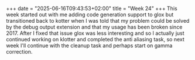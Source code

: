 +++
date = "2025-06-16T09:43:53+02:00"
title = "Week 24"
+++
This week started out with me adding code generation support to glox but transitioned back to kotter when I was told that my problem could be solved by the debug output extension and that my usage has been broken since 2017. After I fixed that issue glox was less interesting and so I actually just continued working on klotter and completed the anti aliasing task, so next week I'll continue with the cleanup task and perhaps start on gamma correction.

